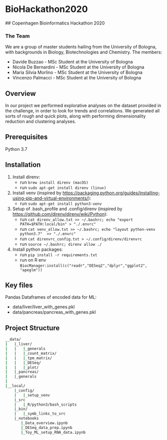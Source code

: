 # BioHackathon2020
## Copenhagen Bioinformatics Hackathon 2020

### The Team
We are a group of master students hailing from the University of Bologna, with backgrounds in Biology, Biotechnologies and Chemistry.
The members:
* Davide Buzzao - MSc Student at the University of Bologna
* Nicola De Bernardini - MSc Student at the University of Bologna
* Maria Silvia Morlino - MSc Student at the University of Bologna
* Vincenzo Palmacci - MSc Student at the University of Bologna

## Overview
In our project we performed explorative analyses on the dataset provided in the challenge, in order to look for trends and correlations. We generated all sorts of rough and quick plots, along with performing dimensionality reduction and clustering analyses.

## Prerequisites
Python 3.7

## Installation
1. Install direnv:
    * run `brew install direnv (macOS)`
    * run `sudo apt-get install direnv (linux)`
2. Install venv (inspired by https://packaging.python.org/guides/installing-using-pip-and-virtual-environments/):
    * run `sudo apt-get install python3-venv`
3. Setup of .bash_profile and .config/direnv (inspired by https://github.com/direnv/direnv/wiki/Python):
    * run `cat direnv_allow.txt >> ~/.bashrc; echo "export PATH=$PATH:local/bin" > "./.envrc"`
    * run `cat venv_allow.txt >> ~/.bashrc; echo "layout python-venv python3.7"  >> "./.envrc"`
    * run `cat direnvrc_config.txt > ~/.config/direnv/direnvrc`
    * run `source ~/.bashrc; direnv allow ./`
4. Install python packages:
    * run `pip install -r requirements.txt`
    * run on R env `BiocManager:install(c("readr","DESeq2","dplyr","ggplot2", "apeglm"))`

## Key files

Pandas Dataframes of encoded data for ML:
* data/liver/liver_with_genes.pkl
* data/pancreas/pancreas_with_genes.pkl

## Project Structure 
```bash
__data/
|   |_liver/
|   |   |_generals
|   |   |_count_matrix/
|   |   |_tpm_matrix/
|   |   |_DESeq/
|   |   |_plot/
|   |_pancreas/
|   |_generals
|
|__local/
    |_config/
    |   |_setup_venv
    |_src
    |   |_R/python3/bash_scripts
    |_bin/
    |   |_symb_links_to_src
    |_notebooks
       |_Data_overview.ipynb
       |_DESeq_data_prep.ipynb
       |_Toy_ML_setup_RNA_data.ipynb
```